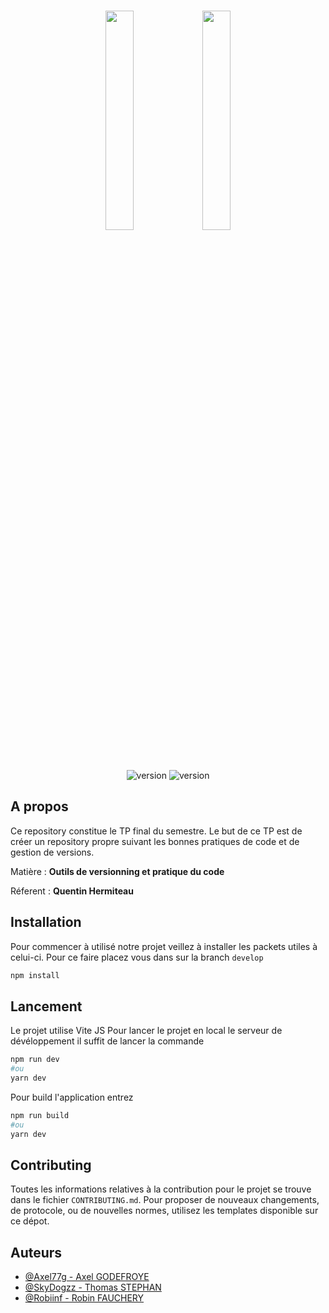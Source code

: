 <div align="center">
	<br />
	<p>
		<img src="https://carrieres.open.global/sites/open-rh/files/esgi.png" width='30%'>
        <img src="https://upload.wikimedia.org/wikipedia/commons/thumb/e/e0/Git-logo.svg/1280px-Git-logo.svg.png" width='30%'>
	</p>
	<br />
	<p>
		<img src="https://img.shields.io/badge/stable-v1.0.0-green.svg" alt="version" />
        <img src="https://img.shields.io/badge/prerelase-v1.0.0-blue.svg" alt="version" />
	</p>
</div>

## A propos

Ce repository constitue le TP final du semestre. Le but de ce TP est de créer un repository propre suivant les bonnes pratiques de code et de gestion de versions.

Matière : **Outils de versionning et pratique du code**

Réferent : **Quentin Hermiteau**

## Installation

Pour commencer à utilisé notre projet veillez à installer les packets utiles à celui-ci. Pour ce faire placez vous dans sur la branch `develop`

```bash
npm install
```

## Lancement

Le projet utilise Vite JS
Pour lancer le projet en local le serveur de dévéloppement il suffit de lancer la commande

```bash
npm run dev
#ou
yarn dev
```

Pour build l'application entrez

```bash
npm run build
#ou
yarn dev
```

## Contributing

Toutes les informations relatives à la contribution pour le projet se trouve dans le fichier `CONTRIBUTING.md`. Pour proposer de nouveaux changements, de protocole, ou de nouvelles normes, utilisez les templates disponible sur ce dépot.

## Auteurs

- [@Axel77g - Axel GODEFROYE](https://github.com/Axel77g)
- [@SkyDogzz - Thomas STEPHAN](https://github.com/SkyDogzz)
- [@Robiinf - Robin FAUCHERY](https://github.com/Robiinf)

```

```
